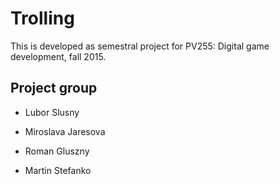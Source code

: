 # Trolling


This is developed as semestral project for PV255: Digital game development, fall 2015.


## Project group

* Lubor Slusny

* Miroslava Jaresova

* Roman Gluszny

* Martin Stefanko
